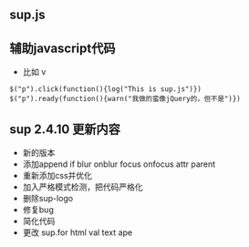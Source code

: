 ## sup.js
## 辅助javascript代码

 - 比如 v
```
$("p").click(function(){log("This is sup.js")})
$("p").ready(function(){warn("我做的蛮像jQuery的，但不是")})
```
## sup 2.4.10 更新内容
 - 新的版本
 - 添加append if blur onblur focus onfocus attr parent
 - 重新添加css并优化
 - 加入严格模式检测，把代码严格化
 - 删除sup-logo
 - 修复bug
 - 简化代码
 - 更改 sup.for html val text ape
